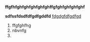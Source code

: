 **ffgfhfghfghfghfghfghffgfghfghfghfghf**

**sdfssfdsdfdfgdfgddfd**
[fdgdgfdfgdfgd](ghgghghj)

1. ffgfghfhg
2. nbvnfg
3. 
